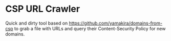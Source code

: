 # CSP URL Crawler
Quick and dirty tool based on https://github.com/yamakira/domains-from-csp to grab a file with URLs and query their Content-Security Policy for new domains.
